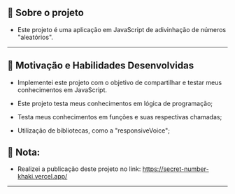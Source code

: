 ## **📝 Sobre o projeto**
- Este projeto é uma aplicação em JavaScript de adivinhação de números "aleatórios".
---
## **🚀 Motivação e Habilidades Desenvolvidas**

- Implementei este projeto com o objetivo de compartilhar e testar meus conhecimentos em JavaScript.

- Este projeto testa meus conhecimentos em lógica de programação;
- Testa meus conhecimentos em funções e suas respectivas chamadas;
- Utilização de bibliotecas, como a "responsiveVoice";
  
## **📝 Nota:**
  - Realizei a publicação deste projeto no link: https://secret-number-khaki.vercel.app/ 
---
